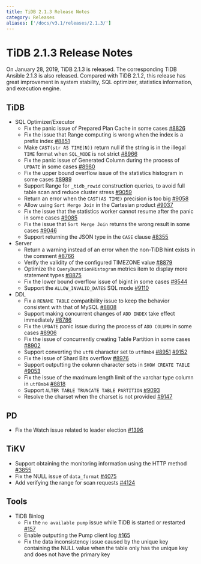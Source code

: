 ```yaml
---
title: TiDB 2.1.3 Release Notes
category: Releases
aliases: ['/docs/v3.1/releases/2.1.3/']
---
```


# TiDB 2.1.3 Release Notes

On January 28, 2019, TiDB 2.1.3 is released. The corresponding TiDB Ansible 2.1.3 is also released. Compared with TiDB 2.1.2, this release has great improvement in system stability, SQL optimizer, statistics information, and execution engine.

## TiDB

+ SQL Optimizer/Executor
    - Fix the panic issue of Prepared Plan Cache in some cases [#8826](https://github.com/pingcap/tidb/pull/8826)
    - Fix the issue that Range computing is wrong when the index is a prefix index [#8851](https://github.com/pingcap/tidb/pull/8851)
    - Make `CAST(str AS TIME(N))` return null if the string is in the illegal `TIME` format when `SQL_MODE` is not strict [#8966](https://github.com/pingcap/tidb/pull/8966)
    - Fix the panic issue of Generated Column during the process of `UPDATE` in some cases [#8980](https://github.com/pingcap/tidb/pull/8980)
    - Fix the upper bound overflow issue of the statistics histogram in some cases [#8989](https://github.com/pingcap/tidb/pull/8989)
    - Support Range for `_tidb_rowid` construction queries, to avoid full table scan and reduce cluster stress [#9059](https://github.com/pingcap/tidb/pull/9059)
    - Return an error when the `CAST(AS TIME)` precision is too big [#9058](https://github.com/pingcap/tidb/pull/9058)
    - Allow using `Sort Merge Join` in the Cartesian product [#9037](https://github.com/pingcap/tidb/pull/9037)
    - Fix the issue that the statistics worker cannot resume after the panic in some cases [#9085](https://github.com/pingcap/tidb/pull/9085)
    - Fix the issue that `Sort Merge Join` returns the wrong result in some cases [#9046](https://github.com/pingcap/tidb/pull/9046)
    - Support returning the JSON type in the `CASE` clause [#8355](https://github.com/pingcap/tidb/pull/8355)
+ Server
    - Return a warning instead of an error when the non-TiDB hint exists in the comment [#8766](https://github.com/pingcap/tidb/pull/8766)
    - Verify the validity of the configured TIMEZONE value [#8879](https://github.com/pingcap/tidb/pull/8879)
    - Optimize the `QueryDurationHistogram` metrics item to display more statement types [#8875](https://github.com/pingcap/tidb/pull/8875)
    - Fix the lower bound overflow issue of bigint in some cases [#8544](https://github.com/pingcap/tidb/pull/8544)
    - Support the `ALLOW_INVALID_DATES` SQL mode [#9110](https://github.com/pingcap/tidb/pull/9110)
+ DDL
    - Fix a `RENAME TABLE` compatibility issue to keep the behavior consistent with that of MySQL [#8808](https://github.com/pingcap/tidb/pull/8808)
    - Support making concurrent changes of `ADD INDEX` take effect immediately [#8786](https://github.com/pingcap/tidb/pull/8786)
    - Fix the `UPDATE` panic issue during the process of `ADD COLUMN` in some cases [#8906](https://github.com/pingcap/tidb/pull/8906)
    - Fix the issue of concurrently creating Table Partition in some cases [#8902](https://github.com/pingcap/tidb/pull/8902)
    - Support converting the `utf8` character set to `utf8mb4` [#8951](https://github.com/pingcap/tidb/pull/8951) [#9152](https://github.com/pingcap/tidb/pull/9152)
    - Fix the issue of Shard Bits overflow [#8976](https://github.com/pingcap/tidb/pull/8976)
    - Support outputting the column character sets in `SHOW CREATE TABLE` [#9053](https://github.com/pingcap/tidb/pull/9053)
    - Fix the issue of the maximum length limit of the varchar type column in `utf8mb4` [#8818](https://github.com/pingcap/tidb/pull/8818)
    - Support `ALTER TABLE TRUNCATE TABLE PARTITION` [#9093](https://github.com/pingcap/tidb/pull/9093)
    - Resolve the charset when the charset is not provided [#9147](https://github.com/pingcap/tidb/pull/9147)

## PD

- Fix the Watch issue related to leader election [#1396](https://github.com/pingcap/pd/pull/1396)

## TiKV

- Support obtaining the monitoring information using the HTTP method [#3855](https://github.com/tikv/tikv/pull/3855)
- Fix the NULL issue of `data_format` [#4075](https://github.com/tikv/tikv/pull/4075)
- Add verifying the range for scan requests [#4124](https://github.com/tikv/tikv/pull/4124)

## Tools

+ TiDB Binlog
    - Fix the `no available pump` issue while TiDB is started or restarted [#157](https://github.com/pingcap/tidb-tools/pull/158)
    - Enable outputting the Pump client log [#165](https://github.com/pingcap/tidb-tools/pull/165)
    - Fix the data inconsistency issue caused by the unique key containing the NULL value when the table only has the unique key and does not have the primary key
